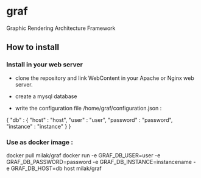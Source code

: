# graf
Graphic Rendering Architecture Framework

## How to install

### Install in your web server

 - clone the repository and link WebContent in your Apache or Nginx web server.

 - create a mysql database

 - write the configuration file /home/graf/configuration.json :

  {
  	"db" : {
  		"host"     : "host",
  		"user"     : "user",
  		"password" : "password",
  		"instance" : "instance"
  	}
  }


### Use as docker image :
docker pull milak/graf
docker run -e GRAF_DB_USER=user -e GRAF_DB_PASSWORD=password -e GRAF_DB_INSTANCE=instancename -e GRAF_DB_HOST=db host milak/graf